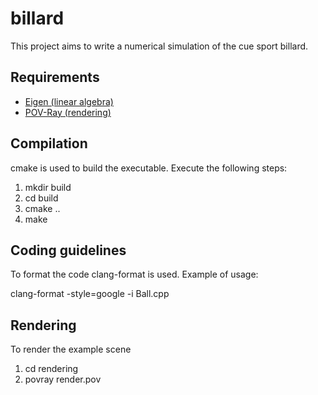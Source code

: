 # billard

This project aims to write a numerical simulation of the cue sport billard.

## Requirements

- [Eigen (linear algebra)](http://eigen.tuxfamily.org/)
- [POV-Ray (rendering)](http://www.povray.org/)

## Compilation

cmake is used to build the executable. Execute the following steps:

1. mkdir build
2. cd build
3. cmake ..
4. make

## Coding guidelines

To format the code clang-format is used. Example of usage:

clang-format -style=google -i Ball.cpp

## Rendering

To render the example scene

1. cd rendering
2. povray render.pov